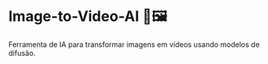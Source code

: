 # Image-to-Video-AI 🎥🖼️

Ferramenta de IA para transformar imagens em vídeos usando modelos de difusão.


